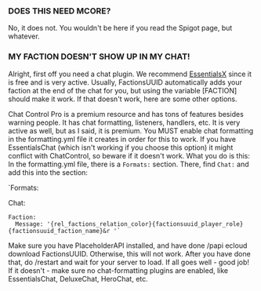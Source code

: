 ### DOES THIS NEED MCORE?
No, it does not. You wouldn't be here if you read the Spigot page, but whatever.

### MY FACTION DOESN'T SHOW UP IN MY CHAT!
Alright, first off you need a chat plugin. We recommend [EssentialsX](https://github.com/EssentialsX/Essentials) since it is free and is very active. Usually, FactionsUUID automatically adds your faction at the end of the chat for you, but using the variable [FACTION] should make it work. If that doesn't work, here are some other options.

Chat Control Pro is a premium resource and has tons of features besides warning people. It has chat formatting, listeners, handlers, etc. It is very active as well, but as I said, it is premium. You MUST enable chat formatting in the formatting.yml file it creates in order for this to work. If you have EssentialsChat (which isn't working if you choose this option) it might conflict with ChatControl, so beware if it doesn't work.
What you do is this: In the formatting.yml file, there is a `Formats:` section. There, find `Chat:` and add this into the section:

`Formats:

  Chat:

    Faction:
      Message: '{rel_factions_relation_color}{factionsuuid_player_role}{factionsuuid_faction_name}&r '`

Make sure you have PlaceholderAPI installed, and have done /papi ecloud download FactionsUUID. Otherwise, this will not work. After you have done that, do /restart and wait for your server to load. If all goes well - good job! If it doesn't - make sure no chat-formatting plugins are enabled, like EssentialsChat, DeluxeChat, HeroChat, etc.